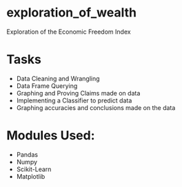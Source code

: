 # exploration_of_wealth
Exploration of the Economic Freedom Index

# Tasks  
* Data Cleaning and Wrangling
* Data Frame Querying  
* Graphing and Proving Claims made on data
* Implementing a Classifier to predict data  
* Graphing accuracies and conclusions made on the data  

# Modules Used:
* Pandas
* Numpy
* Scikit-Learn
* Matplotlib

